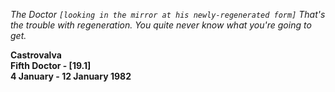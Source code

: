 _The Doctor_ _`[looking in the mirror at his newly-regenerated form]` That's the trouble with regeneration. You quite never know what you're going to get._

**Castrovalva  
Fifth Doctor - [19.1]  
4 January - 12 January 1982**